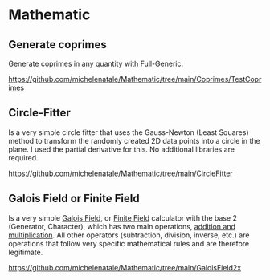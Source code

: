 # Mathematic

## Generate coprimes

Generate coprimes in any quantity with Full-Generic. 

https://github.com/michelenatale/Mathematic/tree/main/Coprimes/TestCoprimes

## Circle-Fitter

Is a very simple circle fitter that uses the Gauss-Newton (Least Squares) method to transform the randomly created 2D data points into a circle in the plane. I used the partial derivative for this. No additional libraries are required.

https://github.com/michelenatale/Mathematic/tree/main/CircleFitter

## Galois Field or Finite Field

Is a very simple [Galois Field](https://en.wikipedia.org/wiki/Finite_field), or [Finite Field](https://en.wikipedia.org/wiki/Finite_field) calculator with the base 2 (Generator, Character), which has two main operations, [addition and multiplication](https://en.wikipedia.org/wiki/Finite_field_arithmetic). All other operators (subtraction, division, inverse, etc.) are operations that follow very specific mathematical rules and are therefore legitimate. 

https://github.com/michelenatale/Mathematic/tree/main/GaloisField2x

